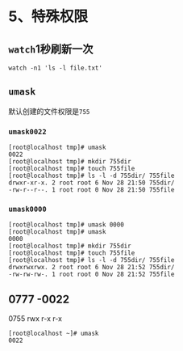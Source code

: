 # 5、特殊权限

## `watch`1秒刷新一次
```shell script
watch -n1 'ls -l file.txt'
```

## `umask`

默认创建的文件权限是`755`

### `umask0022`
```shell script
[root@localhost tmp]# umask 
0022
[root@localhost tmp]# mkdir 755dir
[root@localhost tmp]# touch 755file
[root@localhost tmp]# ls -l -d 755dir/ 755file 
drwxr-xr-x. 2 root root 6 Nov 28 21:50 755dir/
-rw-r--r--. 1 root root 0 Nov 28 21:50 755file
```

### `umask0000`
```shell script
[root@localhost tmp]# umask 0000
[root@localhost tmp]# umask 
0000
[root@localhost tmp]# mkdir 755dir
[root@localhost tmp]# touch 755file
[root@localhost tmp]# ls -l -d 755dir/ 755file 
drwxrwxrwx. 2 root root 6 Nov 28 21:52 755dir/
-rw-rw-rw-. 1 root root 0 Nov 28 21:52 755file
```

 0777
-0022
------
 0755
 rwx r-x r-x

```shell script
[root@localhost ~]# umask 
0022
```